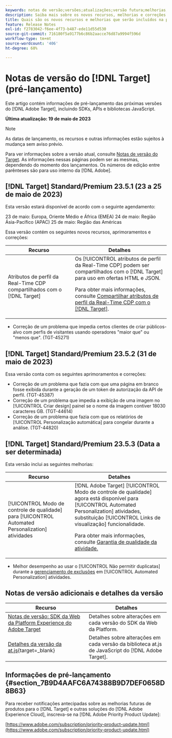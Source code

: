 ```yaml
---
keywords: notas de versão;versões;atualizações;versão futura;melhorias;novos recursos;correções;atualizações;pré-lançamento
description: Saiba mais sobre os novos recursos, melhorias e correções adicionados na próxima versão do [!DNL Adobe Target], incluindo SDKs, APIs e bibliotecas JavaScript.
title: Quais são os novos recursos e melhorias que serão incluídos na próxima versão do  [!DNL Target] ?
feature: Release Notes
exl-id: f2783042-f6ee-4f73-b487-ede11d55d530
source-git-commit: 716180f5a9177b6c86b2aacce76d87a9994f596d
workflow-type: tm+mt
source-wordcount: '406'
ht-degree: 68%

---
```


# Notas de versão do [!DNL Target] (pré-lançamento)

Este artigo contém informações de pré-lançamento das próximas versões do [!DNL Adobe Target], incluindo SDKs, APIs e bibliotecas JavaScript.

**Última atualização: 19 de maio de 2023**

>[!NOTE]
>
>As datas de lançamento, os recursos e outras informações estão sujeitos à mudança sem aviso prévio.
>
>Para ver informações sobre a versão atual, consulte [Notas de versão do Target](release-notes.md). As informações nessas páginas podem ser as mesmas, dependendo do momento dos lançamentos. Os números de edição entre parênteses são para uso interno da [!DNL Adobe].

## [!DNL Target] Standard/Premium 23.5.1 (23 a 25 de maio de 2023)

Esta versão estará disponível de acordo com o seguinte agendamento:

23 de maio: Europa, Oriente Médio e África (EMEA) 24 de maio: Região Ásia-Pacífico (APAC) 25 de maio: Região das Américas

Essa versão contém os seguintes novos recursos, aprimoramentos e correções:

| Recurso | Detalhes |
|--- |--- |
| Atributos de perfil da Real-Time CDP compartilhados com o [!DNL Target] | Os [!UICONTROL atributos de perfil da Real-Time CDP] podem ser compartilhados com o [!DNL Target] para uso em ofertas HTML e JSON.<P>Para obter mais informações, consulte [Compartilhar atributos de perfil da Real-Time CDP com o [!DNL Target]](/help/main/c-integrating-target-with-mac/integrating-with-rtcdp.md#rtcdp-profile-attributes). |

* Correção de um problema que impedia certos clientes de criar públicos-alvo com perfis de visitantes usando operadores &quot;maior que&quot; ou &quot;menos que&quot;. (TGT-45271)

## [!DNL Target] Standard/Premium 23.5.2 (31 de maio de 2023)

Essa versão conta com os seguintes aprimoramentos e correções:

* Correção de um problema que fazia com que uma página em branco fosse exibida durante a geração de um token de autorização da API de perfil. (TGT-45387)
* Correção de um problema que impedia a exibição de uma imagem no [!UICONTROL Criar design] painel se o nome da imagem contiver 18030 caracteres GB. (TGT-44614)
* Correção de um problema que fazia com que os relatórios de [!UICONTROL Personalização automática] para congelar durante a análise. (TGT-44820)

## [!DNL Target] Standard/Premium 23.5.3 (Data a ser determinada)

Esta versão inclui as seguintes melhorias:

| Recurso | Detalhes |
|--- |--- |
| [!UICONTROL Modo de controle de qualidade] para [!UICONTROL Automated Personalization] atividades | [!DNL Adobe Target] [!UICONTROL Modo de controle de qualidade] agora está disponível para [!UICONTROL Automated Personalization] atividades, substituição [!UICONTROL Links de visualização] funcionalidade.<P>Para obter mais informações, consulte [Garantia de qualidade da atividade.](/help/main/c-activities/c-activity-qa/activity-qa.md) |

* Melhor desempenho ao usar o [!UICONTROL Não permitir duplicatas] durante a [gerenciamento de exclusões](/help/main/c-activities/t-automated-personalization/managing-exclusions.md#concept_4EF78013F80E48EFA024AE0274C9F037) em [!UICONTROL Automated Personalization] atividades.

## Notas de versão adicionais e detalhes da versão

| Recurso | Detalhes |
|--- |--- |
| [Notas de versão: SDK da Web da Platform Experience do Adobe Target](https://experienceleague.adobe.com/docs/experience-platform/edge/release-notes.html?lang=pt-BR) | Detalhes sobre alterações em cada versão do SDK da Web da Platform. |
| [Detalhes da versão da at.js](https://experienceleague.corp.adobe.com/docs/target-dev/developer/client-side/at-js-implementation/target-atjs-versions.html?lang=pt-BR){target=_blank} | Detalhes sobre alterações em cada versão da biblioteca at.js de JavaScript do [!DNL Adobe Target]. |

## Informações de pré-lançamento {#section_7B9D4AAFC6A74388B9D7DEF0658D8B63}

Para receber notificações antecipadas sobre as melhorias futuras de produtos para o [!DNL Target] e outras soluções do [!DNL Adobe Experience Cloud], inscreva-se na [!DNL Adobe Priority Product Update]:

[https://www.adobe.com/subscription/priority-product-update.html](https://www.adobe.com/subscription/priority-product-update.html)
